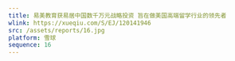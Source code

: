 ```yaml
---
title: 易美教育获易居中国数千万元战略投资 旨在做美国高端留学行业的领先者
wlink: https://xueqiu.com/S/EJ/120141946
src: /assets/reports/16.jpg
platform: 雪球
sequence: 16
---
```

